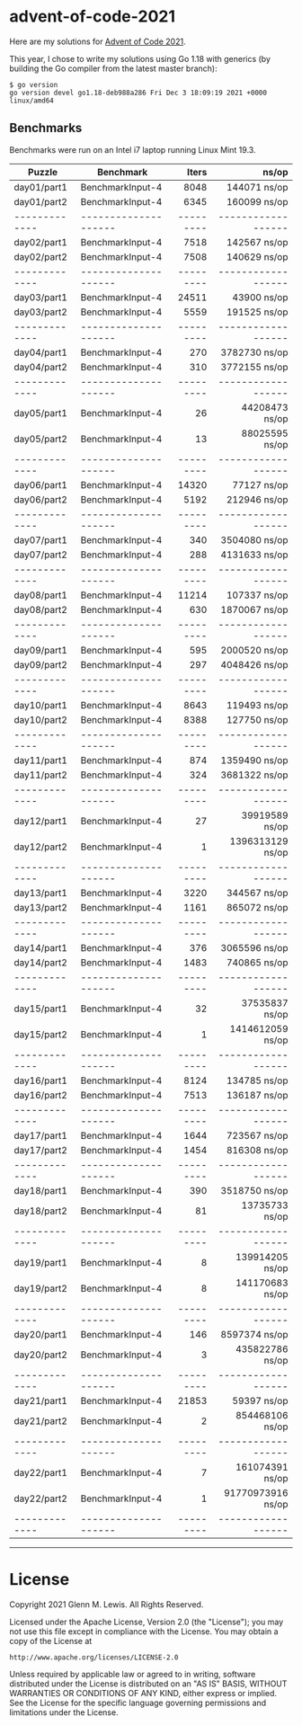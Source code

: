 # advent-of-code-2021

Here are my solutions for [Advent of Code 2021](https://adventofcode.com/2021).

This year, I chose to write my solutions using Go 1.18 with generics
(by building the Go compiler from the latest master branch):

```
$ go version
go version devel go1.18-deb988a286 Fri Dec 3 18:09:19 2021 +0000 linux/amd64
```

## Benchmarks

Benchmarks were run on an Intel i7 laptop running Linux Mint 19.3.

| Puzzle      | Benchmark          | Iters   | ns/op            |
|-------------|--------------------|     --: |              --: |
| day01/part1 | BenchmarkInput-4   |    8048 |     144071 ns/op |
| day01/part2 | BenchmarkInput-4   |    6345 |     160099 ns/op |
|-------------|--------------------|---------|------------------|
| day02/part1 | BenchmarkInput-4   |    7518 |     142567 ns/op |
| day02/part2 | BenchmarkInput-4   |    7508 |     140629 ns/op |
|-------------|--------------------|---------|------------------|
| day03/part1 | BenchmarkInput-4   |   24511 |      43900 ns/op |
| day03/part2 | BenchmarkInput-4   |    5559 |     191525 ns/op |
|-------------|--------------------|---------|------------------|
| day04/part1 | BenchmarkInput-4   |     270 |    3782730 ns/op |
| day04/part2 | BenchmarkInput-4   |     310 |    3772155 ns/op |
|-------------|--------------------|---------|------------------|
| day05/part1 | BenchmarkInput-4   |      26 |   44208473 ns/op |
| day05/part2 | BenchmarkInput-4   |      13 |   88025595 ns/op |
|-------------|--------------------|---------|------------------|
| day06/part1 | BenchmarkInput-4   |   14320 |      77127 ns/op |
| day06/part2 | BenchmarkInput-4   |    5192 |     212946 ns/op |
|-------------|--------------------|---------|------------------|
| day07/part1 | BenchmarkInput-4   |     340 |    3504080 ns/op |
| day07/part2 | BenchmarkInput-4   |     288 |    4131633 ns/op |
|-------------|--------------------|---------|------------------|
| day08/part1 | BenchmarkInput-4   |   11214 |     107337 ns/op |
| day08/part2 | BenchmarkInput-4   |     630 |    1870067 ns/op |
|-------------|--------------------|---------|------------------|
| day09/part1 | BenchmarkInput-4   |     595 |    2000520 ns/op |
| day09/part2 | BenchmarkInput-4   |     297 |    4048426 ns/op |
|-------------|--------------------|---------|------------------|
| day10/part1 | BenchmarkInput-4   |    8643 |     119493 ns/op |
| day10/part2 | BenchmarkInput-4   |    8388 |     127750 ns/op |
|-------------|--------------------|---------|------------------|
| day11/part1 | BenchmarkInput-4   |     874 |    1359490 ns/op |
| day11/part2 | BenchmarkInput-4   |     324 |    3681322 ns/op |
|-------------|--------------------|---------|------------------|
| day12/part1 | BenchmarkInput-4   |      27 |   39919589 ns/op |
| day12/part2 | BenchmarkInput-4   |       1 | 1396313129 ns/op |
|-------------|--------------------|---------|------------------|
| day13/part1 | BenchmarkInput-4   |    3220 |     344567 ns/op |
| day13/part2 | BenchmarkInput-4   |    1161 |     865072 ns/op |
|-------------|--------------------|---------|------------------|
| day14/part1 | BenchmarkInput-4   |     376 |    3065596 ns/op |
| day14/part2 | BenchmarkInput-4   |    1483 |     740865 ns/op |
|-------------|--------------------|---------|------------------|
| day15/part1 | BenchmarkInput-4   |      32 |   37535837 ns/op |
| day15/part2 | BenchmarkInput-4   |       1 | 1414612059 ns/op |
|-------------|--------------------|---------|------------------|
| day16/part1 | BenchmarkInput-4   |    8124 |     134785 ns/op |
| day16/part2 | BenchmarkInput-4   |    7513 |     136187 ns/op |
|-------------|--------------------|---------|------------------|
| day17/part1 | BenchmarkInput-4   |    1644 |     723567 ns/op |
| day17/part2 | BenchmarkInput-4   |    1454 |     816308 ns/op |
|-------------|--------------------|---------|------------------|
| day18/part1 | BenchmarkInput-4   |     390 |    3518750 ns/op |
| day18/part2 | BenchmarkInput-4   |      81 |   13735733 ns/op |
|-------------|--------------------|---------|------------------|
| day19/part1 | BenchmarkInput-4   |       8 |  139914205 ns/op |
| day19/part2 | BenchmarkInput-4   |       8 |  141170683 ns/op |
|-------------|--------------------|---------|------------------|
| day20/part1 | BenchmarkInput-4   |     146 |    8597374 ns/op |
| day20/part2 | BenchmarkInput-4   |       3 |  435822786 ns/op |
|-------------|--------------------|---------|------------------|
| day21/part1 | BenchmarkInput-4   |   21853 |      59397 ns/op |
| day21/part2 | BenchmarkInput-4   |       2 |  854468106 ns/op |
|-------------|--------------------|---------|------------------|
| day22/part1 | BenchmarkInput-4   |       7 |  161074391 ns/op |
| day22/part2 | BenchmarkInput-4   |       1 |91770973916 ns/op |
|-------------|--------------------|---------|------------------|

----------------------------------------------------------------------

# License

Copyright 2021 Glenn M. Lewis. All Rights Reserved.

Licensed under the Apache License, Version 2.0 (the "License");
you may not use this file except in compliance with the License.
You may obtain a copy of the License at

    http://www.apache.org/licenses/LICENSE-2.0

Unless required by applicable law or agreed to in writing, software
distributed under the License is distributed on an "AS IS" BASIS,
WITHOUT WARRANTIES OR CONDITIONS OF ANY KIND, either express or implied.
See the License for the specific language governing permissions and
limitations under the License.

